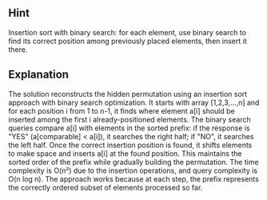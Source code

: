 ## Hint
Insertion sort with binary search: for each element, use binary search to find its correct position among previously placed elements, then insert it there.

## Explanation
The solution reconstructs the hidden permutation using an insertion sort approach with binary search optimization. It starts with array [1,2,3,...,n] and for each position i from 1 to n-1, it finds where element a[i] should be inserted among the first i already-positioned elements. The binary search queries compare a[i] with elements in the sorted prefix: if the response is "YES" (a[comparable] < a[i]), it searches the right half; if "NO", it searches the left half. Once the correct insertion position is found, it shifts elements to make space and inserts a[i] at the found position. This maintains the sorted order of the prefix while gradually building the permutation. The time complexity is O(n²) due to the insertion operations, and query complexity is O(n log n). The approach works because at each step, the prefix represents the correctly ordered subset of elements processed so far.
